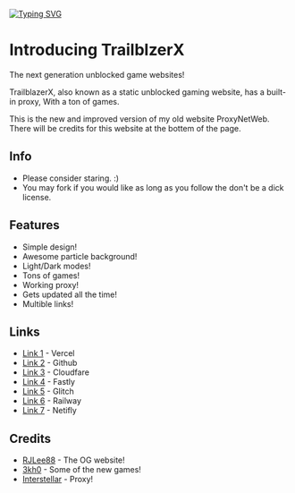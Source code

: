 [![Typing SVG](https://readme-typing-svg.demolab.com?font=Fira+Code&pause=1000&width=435&lines=The+Next+Generation+Of+Unblocked;Redefying+The+Word+Unblocked;For+School%2FWork)](https://git.io/typing-svg)

# Introducing TrailblzerX
The next generation unblocked game websites!


TrailblazerX, also known as a static unblocked gaming website, has a built-in proxy, With a ton of games.

This is the new and improved version of my old website ProxyNetWeb. There will be credits for this website at the bottem of the page.

## Info
- Please consider staring. :)
- You may fork if you would like as long as you follow the don't be a dick license.

## Features
- Simple design!
- Awesome particle background!
- Light/Dark modes!
- Tons of games!
- Working proxy!
- Gets updated all the time!
- Multible links!

## Links
- [Link 1](https://trailblazer-x.vercel.app/) - Vercel
- [Link 2](https://2348hi.github.io/TrailblazerX/) - Github
- [Link 3](https://trailblazerx.pages.dev/) - Cloudfare
- [Link 4](https://trailblazerx.global.ssl.fastly.net/) - Fastly
- [Link 5](https://quixotic-wave-waterlily.glitch.me/) - Glitch
- [Link 6](https://trailblazerx-production.up.railway.app/) - Railway
- [Link 7](https://trailblazer-x.netlify.app/) - Netifly

## Credits
- [RJLee88](https://github.com/RJLee88/RJsGamesV2) - The OG website!
- [3kh0](https://gitlab.com/3kh0/3kh0-assets) - Some of the new games!
- [Interstellar](https://github.com/UseInterstellar/Interstellar) - Proxy!
